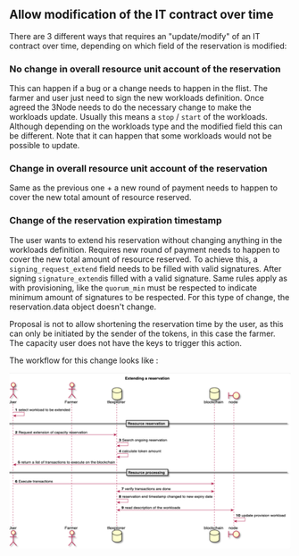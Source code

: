 ## Allow modification of the IT contract over time

There are 3 different ways that requires an "update/modify" of an IT contract over time, depending on which field of the reservation is modified:

### No change in overall resource unit account of the reservation

This can happen if a bug or a change needs to happen in the flist. 
The farmer and user just need to sign the new workloads definition. 
Once agreed the 3Node needs to do the necessary change to make the workloads update. Usually this means a `stop` / `start`  of the workloads. Although depending on the workloads type and the modified field this can be different. Note that it can happen that some workloads would not be possible to update.

### Change in overall resource unit account of the reservation

Same as the previous one + a new round of payment needs to happen to cover the new total amount of resource reserved.

### Change of the reservation expiration timestamp

The user wants to extend his reservation without changing anything in the workloads definition. 
Requires new round of payment needs to happen to cover the new total amount of resource reserved. 
To achieve this, a `signing_request_extend` field needs to be filled with valid signatures. 
After signing `signature_extend`is filled with a valid signature. Same rules apply as with provisioning, like the `quorum_min` must be respected to indicate minimum amount of signatures to be respected. 
For this type of change, the reservation.data object doesn't change. 

Proposal is not to allow shortening the reservation time by the user, as this can only be initiated by the sender of the tokens, in this case the farmer. The capacity user does not have the keys to trigger this action. 

The workflow for this change looks like : 

![](workflow_extend_reservation.png)
